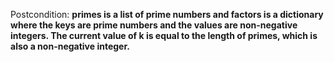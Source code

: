 Postcondition: **primes is a list of prime numbers and factors is a dictionary where the keys are prime numbers and the values are non-negative integers. The current value of k is equal to the length of primes, which is also a non-negative integer.**